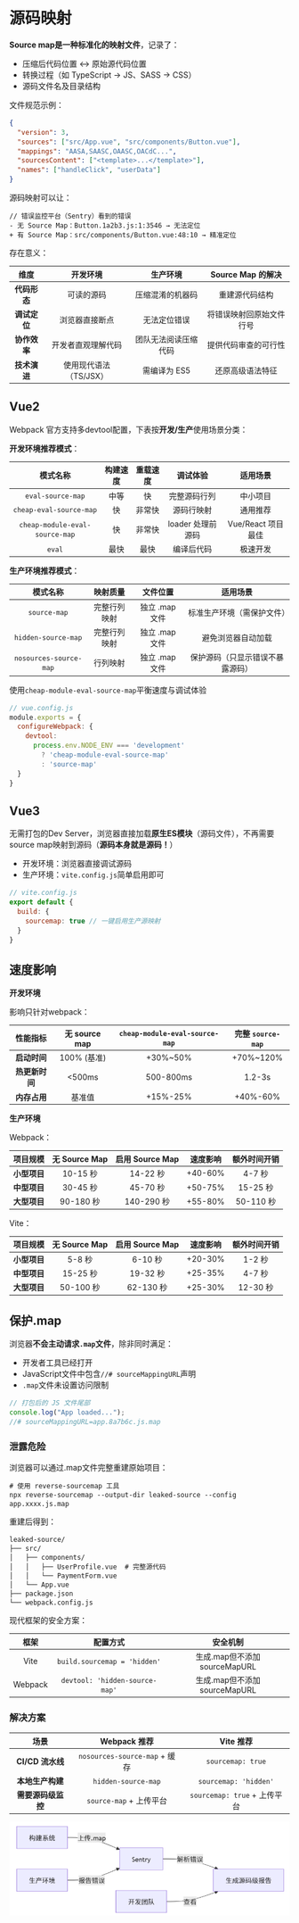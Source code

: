 # 源码映射

**Source map是一种标准化的映射文件**，记录了：

- 压缩后代码位置 ↔ 原始源代码位置
- 转换过程（如 TypeScript → JS、SASS → CSS）
- 源码文件名及目录结构

文件规范示例：

```json
{
  "version": 3,
  "sources": ["src/App.vue", "src/components/Button.vue"],
  "mappings": "AASA,SAASC,OAASC,OACdC...",
  "sourcesContent": ["<template>...</template>"],
  "names": ["handleClick", "userData"]
}
```

源码映射可以让：

```
// 错误监控平台（Sentry）看到的错误
- 无 Source Map：Button.1a2b3.js:1:3546 → 无法定位  
+ 有 Source Map：src/components/Button.vue:48:10 → 精准定位
```

存在意义：

|     维度     |        开发环境        |       生产环境       |    Source Map 的解决     |
| :----------: | :--------------------: | :------------------: | :----------------------: |
| **代码形态** |       可读的源码       |   压缩混淆的机器码   |      重建源代码结构      |
| **调试定位** |     浏览器直接断点     |     无法定位错误     | 将错误映射回原始文件行号 |
| **协作效率** |   开发者直观理解代码   | 团队无法阅读压缩代码 |   提供代码审查的可行性   |
| **技术演进** | 使用现代语法（TS/JSX） |     需编译为 ES5     |     还原高级语法特征     |

## Vue2

Webpack 官方支持多devtool配置，下表按**开发/生产**使用场景分类：

**开发环境推荐模式**：

|            模式名称            | 构建速度 | 重载速度 |     调试体验      |      适用场景      |
| :----------------------------: | :------: | :------: | :---------------: | :----------------: |
|       `eval-source-map`        |   中等   |    快    |   完整源码行列    |      中小项目      |
|    `cheap-eval-source-map`     |    快    |  非常快  |    源码行映射     |      通用推荐      |
| `cheap-module-eval-source-map` |    快    |  非常快  | loader 处理前源码 | Vue/React 项目最佳 |
|             `eval`             |   最快   |   最快   |    编译后代码     |      极速开发      |

**生产环境推荐模式**：

|        模式名称        |   映射质量   |    文件位置    |             适用场景             |
| :--------------------: | :----------: | :------------: | :------------------------------: |
|      `source-map`      | 完整行列映射 | 独立 .map 文件 |    标准生产环境（需保护文件）    |
|  `hidden-source-map`   | 完整行列映射 | 独立 .map 文件 |        避免浏览器自动加载        |
| `nosources-source-map` |   行列映射   | 独立 .map 文件 | 保护源码（只显示错误不暴露源码） |

使用`cheap-module-eval-source-map`平衡速度与调试体验

```js
// vue.config.js
module.exports = {
  configureWebpack: {
    devtool:
      process.env.NODE_ENV === 'development'
        ? 'cheap-module-eval-source-map'
        : 'source-map'
  }
}
```

## Vue3

无需打包的Dev Server，浏览器直接加载**原生ES模块**（源码文件），不再需要source map映射到源码（**源码本身就是源码！**）

- 开发环境：浏览器直接调试源码
- 生产环境：`vite.config.js`简单启用即可

```js
// vite.config.js
export default {
  build: {
    sourcemap: true // 一键启用生产源映射
  }
}
```

## 速度影响

**开发环境**

影响只针对webpack：

|    性能指标    | 无 source map | `cheap-module-eval-source-map` | 完整 `source-map` |
| :------------: | :-----------: | :----------------------------: | :---------------: |
|  **启动时间**  |  100% (基准)  |            +30%~50%            |     +70%~120%     |
| **热更新时间** |    <500ms     |           500-800ms            |      1.2-3s       |
|  **内存占用**  |    基准值     |            +15%-25%            |     +40%-60%      |

**生产环境**

Webpack：

|   项目规模   | 无 Source Map | 启用 Source Map | 速度影响 | 额外时间开销 |
| :----------: | :-----------: | :-------------: | :------: | :----------: |
| **小型项目** |   10-15 秒    |    14-22 秒     | +40-60%  |    4-7 秒    |
| **中型项目** |   30-45 秒    |    45-70 秒     | +50-75%  |   15-25 秒   |
| **大型项目** |   90-180 秒   |   140-290 秒    | +55-80%  |  50-110 秒   |

Vite：

|   项目规模   | 无 Source Map | 启用 Source Map | 速度影响 | 额外时间开销 |
| :----------: | :-----------: | :-------------: | :------: | :----------: |
| **小型项目** |    5-8 秒     |     6-10 秒     | +20-30%  |    1-2 秒    |
| **中型项目** |   15-25 秒    |    19-32 秒     | +25-35%  |    4-7 秒    |
| **大型项目** |   50-100 秒   |    62-130 秒    | +25-30%  |   12-30 秒   |

## 保护.map

浏览器**不会主动请求`.map`文件**，除非同时满足：

- 开发者工具已经打开
- JavaScript文件中包含`//# sourceMappingURL`声明
- `.map`文件未设置访问限制

```js
// 打包后的 JS 文件尾部
console.log("App loaded...");
//# sourceMappingURL=app.8a7b6c.js.map
```

### 泄露危险

浏览器可以通过.map文件完整重建原始项目：

```
# 使用 reverse-sourcemap 工具
npx reverse-sourcemap --output-dir leaked-source --config app.xxxx.js.map
```

重建后得到：

```
leaked-source/
├── src/
│   ├── components/
│   │   ├── UserProfile.vue  # 完整源代码
│   │   └── PaymentForm.vue
│   └── App.vue
├── package.json
└── webpack.config.js
```

现代框架的安全方案：

|  框架   |            配置方式            |           安全机制           |
| :-----: | :----------------------------: | :--------------------------: |
|  Vite   |  `build.sourcemap = 'hidden'`  | 生成.map但不添加sourceMapURL |
| Webpack | `devtool: 'hidden-source-map'` | 生成.map但不添加sourceMapURL |

### 解决方案

|        场景        |         Webpack 推荐          |          Vite 推荐           |
| :----------------: | :---------------------------: | :--------------------------: |
|  **CI/CD 流水线**  | `nosources-source-map` + 缓存 |      `sourcemap: true`       |
|  **本地生产构建**  |      `hidden-source-map`      |    `sourcemap: 'hidden'`     |
| **需要源码级监控** |    `source-map` + 上传平台    | `sourcemap: true` + 上传平台 |

![image-20250728114458510](img/源码映射/image-20250728114458510.png)